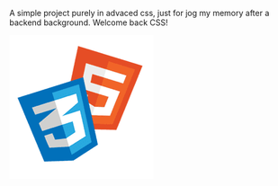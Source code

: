 A simple project purely in advaced css, just for jog my memory after a backend background.
Welcome back CSS!

![HtmlCss Logo](/img/html-css_big.png)